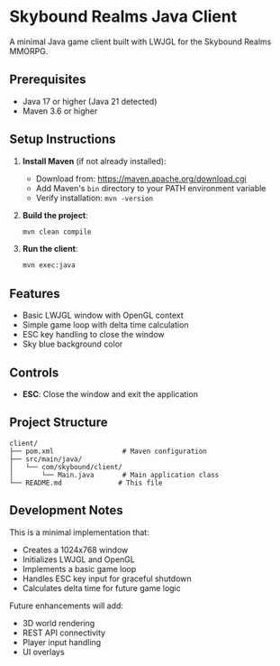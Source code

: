 # Skybound Realms Java Client

A minimal Java game client built with LWJGL for the Skybound Realms MMORPG.

## Prerequisites

- Java 17 or higher (Java 21 detected)
- Maven 3.6 or higher

## Setup Instructions

1. **Install Maven** (if not already installed):
   - Download from: https://maven.apache.org/download.cgi
   - Add Maven's `bin` directory to your PATH environment variable
   - Verify installation: `mvn -version`

2. **Build the project**:
   ```bash
   mvn clean compile
   ```

3. **Run the client**:
   ```bash
   mvn exec:java
   ```

## Features

- Basic LWJGL window with OpenGL context
- Simple game loop with delta time calculation
- ESC key handling to close the window
- Sky blue background color

## Controls

- **ESC**: Close the window and exit the application

## Project Structure

```
client/
├── pom.xml                 # Maven configuration
├── src/main/java/
│   └── com/skybound/client/
│       └── Main.java       # Main application class
└── README.md              # This file
```

## Development Notes

This is a minimal implementation that:
- Creates a 1024x768 window
- Initializes LWJGL and OpenGL
- Implements a basic game loop
- Handles ESC key input for graceful shutdown
- Calculates delta time for future game logic

Future enhancements will add:
- 3D world rendering
- REST API connectivity
- Player input handling
- UI overlays